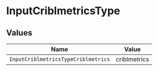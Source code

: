 # InputCriblmetricsType


## Values

| Name                                | Value                               |
| ----------------------------------- | ----------------------------------- |
| `InputCriblmetricsTypeCriblmetrics` | criblmetrics                        |
